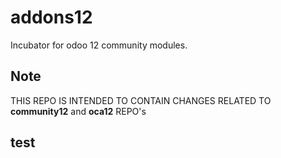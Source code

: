 # addons12
Incubator for odoo 12 community modules.
## Note
THIS REPO IS INTENDED TO CONTAIN CHANGES RELATED TO **community12** and **oca12** REPO's
## test
